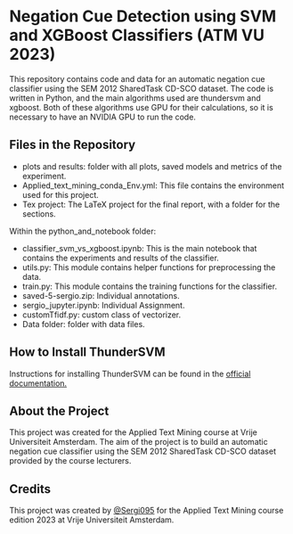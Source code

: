# Negation Cue Detection using SVM and XGBoost Classifiers (ATM VU 2023)


This repository contains code and data for an automatic negation cue classifier using the SEM 2012 SharedTask CD-SCO dataset. The code is written in Python, and the main algorithms used are thundersvm and xgboost. Both of these algorithms use GPU for their calculations, so it is necessary to have an NVIDIA GPU to run the code.


## Files in the Repository

* plots and results: folder with all plots, saved models and metrics of the experiment.
* Applied_text_mining_conda_Env.yml: This file contains the environment used for this project.
* Tex project: The LaTeX project for the final report, with a folder for the sections.

Within the python_and_notebook folder:
*  classifier_svm_vs_xgboost.ipynb: This is the main notebook that contains the experiments and results of the classifier.
* utils.py: This module contains helper functions for preprocessing the data.
* train.py: This module contains the training functions for the classifier.
* saved-5-sergio.zip: Individual annotations.
* sergio_jupyter.ipynb: Individual Assignment.
* customTfidf.py: custom class of vectorizer.
* Data folder: folder with data files.

## How to Install ThunderSVM
Instructions for installing ThunderSVM can be found in the [official documentation.](https://thundersvm.readthedocs.io/en/latest/get-started.html)

## About the Project
This project was created for the Applied Text Mining course at Vrije Universiteit Amsterdam. The aim of the project is to build an automatic negation cue classifier using the SEM 2012 SharedTask CD-SCO dataset provided by the course lecturers.

## Credits
This project was created by [@Sergi095](https://github.com/Sergi095) for the Applied Text Mining course edition 2023 at Vrije Universiteit Amsterdam.





